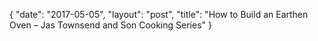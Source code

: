 {
   "date": "2017-05-05",
   "layout": "post",
   "title": "How to Build an Earthen Oven – Jas Townsend and Son Cooking Series"
}

